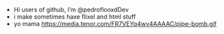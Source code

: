 -  Hi users of github, I’m @pedroflooxdDev
- i make sometimes haxe flixel and html stuff
- yo mama
https://media.tenor.com/FR7VEYq4wv4AAAAC/pipe-bomb.gif

<!---
-pampu y pollo
--->
